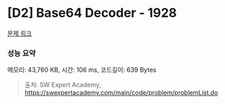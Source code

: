 # [D2] Base64 Decoder - 1928 

[문제 링크](https://swexpertacademy.com/main/code/problem/problemDetail.do?contestProbId=AV5PR4DKAG0DFAUq) 

### 성능 요약

메모리: 43,760 KB, 시간: 106 ms, 코드길이: 639 Bytes



> 출처: SW Expert Academy, https://swexpertacademy.com/main/code/problem/problemList.do